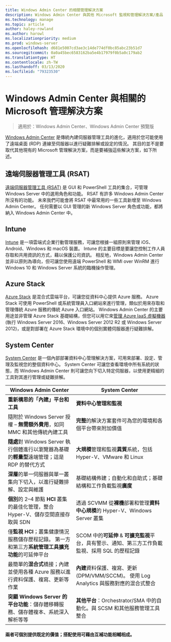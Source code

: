 ```yaml
---
title: Windows Admin Center 的相關管理解決方案
description: Windows Admin Center 與其他 Microsoft 監視和管理解決方案/產品 (Project Honolulu) 有何不同和補強
ms.technology: manage
ms.topic: article
author: haley-rowland
ms.author: harowl
ms.localizationpriority: medium
ms.prod: windows-server
ms.openlocfilehash: d681e5007cd3ae3c14de774df0bc85abc23b51d7
ms.sourcegitcommit: 0a0a45bec6583162ba5e4b17979f0b5a0c179ab2
ms.translationtype: HT
ms.contentlocale: zh-TW
ms.lasthandoff: 03/13/2020
ms.locfileid: "79323530"
---
```

# <a name="windows-admin-center-and-related-management-solutions-from-microsoft"></a>Windows Admin Center 與相關的 Microsoft 管理解決方案

>適用於：Windows Admin Center、Windows Admin Center 預覽版

[Windows Admin Center](windows-admin-center.md) 是傳統內建伺服器管理工具的進化，適用於您可能使用了遠端桌面 (RDP) 連線至伺服器以進行疑難排解或設定的情況。 其目的並不是要取代其他現有的 Microsoft 管理解決方案，而是要補強這些解決方案，如下所述。

## <a name="remote-server-administration-tools-rsat"></a>遠端伺服器管理工具 (RSAT)

[遠端伺服器管理工具 (RSAT)](https://docs.microsoft.com/windows-server/remote/remote-server-administration-tools) 是 GUI 和 PowerShell 工具的集合，可管理 Windows Server 中的選用角色和功能。 RSAT 有許多 Windows Admin Center 所沒有的功能。 未來我們可能會將 RSAT 中最常用的一些工具新增至 Windows Admin Center。 任何需要以 GUI 管理的新 Windows Server 角色或功能，都將納入 Windows Admin Center 中。

## <a name="intune"></a>Intune

[Intune](https://www.microsoft.com/cloud-platform/microsoft-intune) 是一項雲端式企業行動管理服務，可讓您根據一組原則來管理 iOS、Android、Windows 和 macOS 裝置。 Intune 的主要目標是要讓您控制工作人員存取和共用資訊的方式，藉以保護公司資訊。 相反地，Windows Admin Center 並非以原則為導向，但可讓您使用遠端 PowerShell 和 WMI over WinRM 進行 Windows 10 和 Windows Server 系統的臨機操作管理。

## <a name="azure-stack"></a>Azure Stack

[Azure Stack](https://azure.microsoft.com/overview/azure-stack/) 是混合式雲端平台，可讓您從資料中心提供 Azure 服務。 Azure Stack 可使用 PowerShell 或系統管理員入口網站來進行管理，類似於用來存取和管理傳統 Azure 服務的傳統 Azure 入口網站。 Windows Admin Center 的主要用途並非管理 Azure Stack 基礎結構，但您可以用它來[管理 Azure IaaS 虛擬機器](../azure/manage-azure-vms.md) (執行 Windows Server 2016、Windows Server 2012 R2 或 Windows Server 2012)，或是對部署在 Azure Stack 環境中的個別實體伺服器進行疑難排解。

## <a name="system-center"></a>System Center

[System Center](https://www.microsoft.com/cloud-platform/system-center) 是一個內部部署資料中心管理解決方案，可用來部署、設定、管理及監視您的整個資料中心。 System Center 可讓您查看環境中所有系統的狀態，而 Windows Admin Center 則可讓您向下切入特定伺服器，以使用更精細的工具對其進行管理或疑難排解。

| Windows Admin Center                 | System Center                      |
|--------------------------------------|------------------------------------|
| **重新構思的「內建」平台和工具** | **資料中心管理和監視** |
| 隨附於 Windows Server 授權 – **無需額外費用**，如同 MMC 和其他傳統內建工具 | **完整**的解決方案套件可為您的環境和各個平台帶來附加價值 |
| **隨處**對 Windows Server 執行個體進行以瀏覽器為基礎的**輕量型**遠端管理；這是 RDP 的替代方式 | **大規模**管理和監視**異質**系統，包括 Hyper-V、VMware 和 Linux |
|**深層**的單一伺服器與單一叢集向下切入，以進行疑難排解、設定與維護|基礎結構佈建；自動化和自助式；基礎結構和工作負載監視**廣度**|
|**個別**的 2–4 節點 **HCI** 叢集的最佳化管理，整合 Hyper-V、儲存空間直接存取與 SDN|透過 SCVMM 從**裸機**部署和管理**資料中心規模**的 Hyper-V、Windows Server 叢集|
|僅**監視 HCI**；叢集健康情況服務儲存歷程記錄。 第一方和第三方**系統管理工具擴充功能**的可延伸平台|SCOM 中的**可延伸** & **可擴充監視**平台，具有警示、通知、第三方工作負載監視、採用 SQL 的歷程記錄|
|最簡單的**混合式**橋接；內建並使用各種 Azure 服務以進行資料保護、複寫、更新等作業|**內建**資料保護、複寫、更新 (DPM/VMM/SCCM)。 使用 Log Analytics 與服務對應的混合式整合|
|**突顯 Windows Server 的平台功能**：儲存體移轉服務、儲存體複本、系統深入解析等等|**其他平台**：Orchestrator/SMA 中的自動化。與 SCSM 和其他服務管理工具整合|

#### <a name="each-delivers-targeted-value-independently-better-together-with-complementary-capabilities"></a>兩者可個別提供既定的價值；搭配使用可藉由互補功能**相輔相成**。
